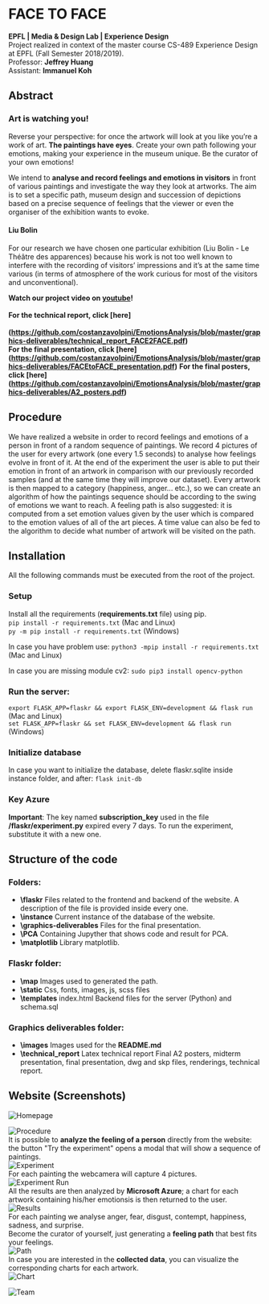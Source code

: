 # FACE TO FACE
**EPFL | Media & Design Lab | Experience Design** <br>
Project realized in context of the master course CS-489 Experience Design at EPFL (Fall Semester 2018/2019).
<br>
Professor: __Jeffrey **Huang**__ <br>
Assistant: __Immanuel **Koh**__

## Abstract
### __Art is watching you!__
Reverse your perspective: for once the artwork will look at you like you’re a work of art. **The paintings have eyes**. Create your own path following your emotions, making your experience in the museum unique. Be the curator of your own emotions!

We intend to **analyse and record feelings and emotions in visitors** in front of various paintings and investigate the way they look at artworks. The aim is to set a specific path, museum design and succession of depictions based on a precise sequence of feelings that the viewer or even the organiser of the exhibition wants to evoke.

#### Liu Bolin
For our research we have chosen one particular exhibition (Liu Bolin - Le Théâtre des apparences) because his work is not too well known to interfere with the recording of visitors’ impressions and it’s at the same time various (in terms of atmosphere of the work curious for most of the visitors and unconventional).

**Watch our project video on [youtube](https://www.youtube.com/watch?v=DTCL3usNJIY)!**<br><br>
**For the technical report, click [here]<br><br>(https://github.com/costanzavolpini/EmotionsAnalysis/blob/master/graphics-deliverables/technical_report_FACE2FACE.pdf)**<br>
**For the final presentation, click [here]<br>(https://github.com/costanzavolpini/EmotionsAnalysis/blob/master/graphics-deliverables/FACEtoFACE_presentation.pdf)**
**For the final posters, click [here]<br>(https://github.com/costanzavolpini/EmotionsAnalysis/blob/master/graphics-deliverables/A2_posters.pdf)**

## Procedure
We have realized a website in order to record feelings and emotions of a person in front of a random sequence of paintings. We record 4 pictures of the user for every artwork (one every 1.5 seconds) to analyse how feelings evolve in front of it. At the end of the experiment the user is able to put their emotion in front of an artwork in comparison with our previously recorded samples (and at the same time they will improve our dataset). Every artwork is then mapped to a category (happiness, anger... etc.), so we can create an algorithm of how the paintings sequence should be according to the swing of emotions we want to reach. A feeling path is also suggested: it is computed from a set emotion values given by the user which is compared to the emotion values of all of the art pieces. A time value can also be fed to the algorithm to decide what number of artwork will be visited on the path.


## Installation
All the following commands must be executed from the root of the project.
### Setup
Install all the requirements (__requirements.txt__ file) using pip. <br>
```pip install -r requirements.txt``` (Mac and Linux) <br>
```py -m pip install -r requirements.txt``` (Windows)

In case you have problem use:
```python3 -mpip install -r requirements.txt``` (Mac and Linux)

In case you are missing module cv2:
```sudo pip3 install opencv-python```

### Run the server:
```export FLASK_APP=flaskr && export FLASK_ENV=development && flask run``` (Mac and Linux) <br>
```set FLASK_APP=flaskr && set FLASK_ENV=development && flask run``` (Windows)
<!-- To share:
```export FLASK_APP=server.py && export FLASK_ENV=development && flask run --host=0.0.0.0``` -->

### Initialize database
In case you want to initialize the database, delete flaskr.sqlite inside instance folder, and after:
```flask init-db```

### Key Azure
**Important**: The key named __subscription_key__ used in the file __/flaskr/experiment.py__ expired every 7 days. To run the experiment, substitute it with a new one.


## Structure of the code
### Folders:
- **\flaskr** Files related to the frontend and backend of the website. A description of the file is provided inside every one.
- **\instance** Current instance of the database of the website.
- **\graphics-deliverables** Files for the final presentation.
- **\PCA** Containing Jupyther that shows code and result for PCA.
- **\matplotlib** Library matplotlib.

### Flaskr folder:
- **\map** Images used to generated the path.
- **\static** Css, fonts, images, js, scss files
- **\templates** index.html
Backend files for the server (Python) and schema.sql

### Graphics deliverables folder:
- **\images** Images used for the __README.md__
- **\technical_report** Latex technical report
Final A2 posters, midterm presentation, final presentation, dwg and skp files, renderings, technical report.

## Website (Screenshots)
![Homepage](https://github.com/costanzavolpini/emotions-museum.github.io/blob/master/graphics-deliverables/images/homepage.png?raw=true)

![Procedure](https://github.com/costanzavolpini/emotions-museum.github.io/blob/master/graphics-deliverables/images/projectprocedure.png?raw=true)
<br>
It is possible to **analyze the feeling of a person** directly from the website: the button "Try the experiment" opens a modal that will show a sequence of paintings.
<br>
![Experiment](https://github.com/costanzavolpini/emotions-museum.github.io/blob/master/graphics-deliverables/images/experiment1.png?raw=true)
<br>
For each painting the webcamera will capture 4 pictures.
<br>
![Experiment Run](https://github.com/costanzavolpini/emotions-museum.github.io/blob/master/graphics-deliverables/images/experiment2.png?raw=true)
<br>
All the results are then analyzed by **Microsoft Azure**; a chart for each artwork containing his/her emotionsis is then returned to the user.
<br>
![Results](https://github.com/costanzavolpini/emotions-museum.github.io/blob/master/graphics-deliverables/images/results.png?raw=true)
<br>
For each painting we analyse anger, fear, disgust, contempt, happiness, sadness, and surprise.
<br>
Become the curator of yourself, just generating a **feeling path** that best fits your feelings.
<br>
![Path](https://github.com/costanzavolpini/emotions-museum.github.io/blob/master/graphics-deliverables/images/path.png?raw=true)
<br>
In case you are interested in the **collected data**, you can visualize the corresponding charts for each artwork.
<br>
![Chart](https://github.com/costanzavolpini/emotions-museum.github.io/blob/master/graphics-deliverables/images/chart.png?raw=true)

![Team](https://raw.githubusercontent.com/costanzavolpini/emotions-museum.github.io/master/graphics-deliverables/images/team.png)


